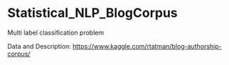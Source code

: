 # Statistical_NLP_BlogCorpus
Multi label classification problem

Data and Description:
https://www.kaggle.com/rtatman/blog-authorship-corpus/
